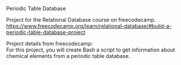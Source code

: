 Periodic Table Database

Project for the Relational Database course on freecodecamp.  
https://www.freecodecamp.org/learn/relational-database/#build-a-periodic-table-database-project  

Project details from freecodecamp:  
For this project, you will create Bash a script to get information about chemical elements from a periodic table database.  

